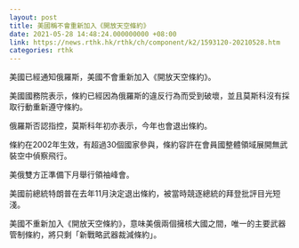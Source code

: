 ```yaml
---
layout: post
title: 美國稱不會重新加入《開放天空條約》
date: 2021-05-28 14:48:24.000000000 +08:00
link: https://news.rthk.hk/rthk/ch/component/k2/1593120-20210528.htm
categories: rthk
---
```


美國已經通知俄羅斯，美國不會重新加入《開放天空條約》。

美國國務院表示，條約已經因為俄羅斯的違反行為而受到破壞，並且莫斯科沒有採取行動重新遵守條約。

俄羅斯否認指控，莫斯科年初亦表示，今年也會退出條約。

條約在2002年生效，有超過30個國家參與，條約容許在會員國整體領域展開無武裝空中偵察飛行。

美俄雙方正準備下月舉行領袖峰會。

美國前總統特朗普在去年11月決定退出條約，被當時競逐總統的拜登批評目光短淺。

美國不重新加入《開放天空條約》，意味美俄兩個擁核大國之間，唯一的主要武器管制條約，將只剩「新戰略武器裁減條約」。
